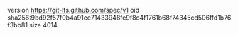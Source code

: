 version https://git-lfs.github.com/spec/v1
oid sha256:9bd92f57f0b4a91ee71433948fe9f8c4f1761b68f74345cd506ffd1b76f3bb81
size 4014
